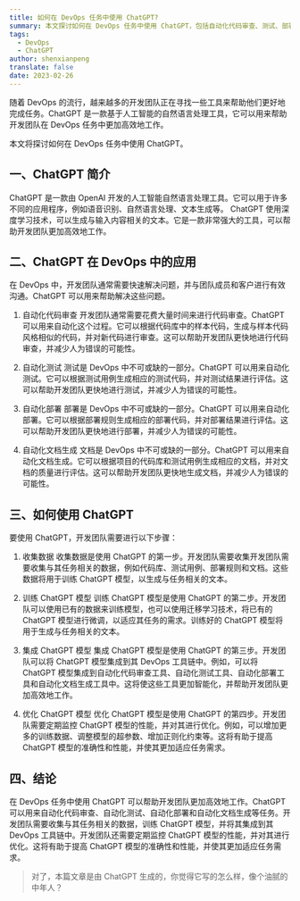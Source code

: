 ```yaml
---
title: 如何在 DevOps 任务中使用 ChatGPT?
summary: 本文探讨如何在 DevOps 任务中使用 ChatGPT，包括自动化代码审查、测试、部署和文档生成等方面的应用。
tags:
  - DevOps
  - ChatGPT
author: shenxianpeng
translate: false
date: 2023-02-26
---
```


随着 DevOps 的流行，越来越多的开发团队正在寻找一些工具来帮助他们更好地完成任务。ChatGPT 是一款基于人工智能的自然语言处理工具，它可以用来帮助开发团队在 DevOps 任务中更加高效地工作。

本文将探讨如何在 DevOps 任务中使用 ChatGPT。

## 一、ChatGPT 简介

ChatGPT 是一款由 OpenAI 开发的人工智能自然语言处理工具。它可以用于许多不同的应用程序，例如语音识别、自然语言处理、文本生成等。
ChatGPT 使用深度学习技术，可以生成与输入内容相关的文本。它是一款非常强大的工具，可以帮助开发团队更加高效地工作。

## 二、ChatGPT 在 DevOps 中的应用

在 DevOps 中，开发团队通常需要快速解决问题，并与团队成员和客户进行有效沟通。ChatGPT 可以用来帮助解决这些问题。

1. 自动化代码审查
  开发团队通常需要花费大量时间来进行代码审查。ChatGPT 可以用来自动化这个过程。它可以根据代码库中的样本代码，生成与样本代码风格相似的代码，并对新代码进行审查。这可以帮助开发团队更快地进行代码审查，并减少人为错误的可能性。

2. 自动化测试
  测试是 DevOps 中不可或缺的一部分。ChatGPT 可以用来自动化测试。它可以根据测试用例生成相应的测试代码，并对测试结果进行评估。这可以帮助开发团队更快地进行测试，并减少人为错误的可能性。

3. 自动化部署
  部署是 DevOps 中不可或缺的一部分。ChatGPT 可以用来自动化部署。它可以根据部署规则生成相应的部署代码，并对部署结果进行评估。这可以帮助开发团队更快地进行部署，并减少人为错误的可能性。

4. 自动化文档生成
  文档是 DevOps 中不可或缺的一部分。ChatGPT 可以用来自动化文档生成。它可以根据项目的代码库和测试用例生成相应的文档，并对文档的质量进行评估。这可以帮助开发团队更快地生成文档，并减少人为错误的可能性。

## 三、如何使用 ChatGPT

要使用 ChatGPT，开发团队需要进行以下步骤：



1. 收集数据
  收集数据是使用 ChatGPT 的第一步。开发团队需要收集开发团队需要收集与其任务相关的数据，例如代码库、测试用例、部署规则和文档。这些数据将用于训练 ChatGPT 模型，以生成与任务相关的文本。

2. 训练 ChatGPT 模型
  训练 ChatGPT 模型是使用 ChatGPT 的第二步。开发团队可以使用已有的数据来训练模型，也可以使用迁移学习技术，将已有的 ChatGPT 模型进行微调，以适应其任务的需求。训练好的 ChatGPT 模型将用于生成与任务相关的文本。

3. 集成 ChatGPT 模型
  集成 ChatGPT 模型是使用 ChatGPT 的第三步。开发团队可以将 ChatGPT 模型集成到其 DevOps 工具链中。例如，可以将 ChatGPT 模型集成到自动化代码审查工具、自动化测试工具、自动化部署工具和自动化文档生成工具中。这将使这些工具更加智能化，并帮助开发团队更加高效地工作。

4. 优化 ChatGPT 模型
优化 ChatGPT 模型是使用 ChatGPT 的第四步。开发团队需要定期监控 ChatGPT 模型的性能，并对其进行优化。例如，可以增加更多的训练数据、调整模型的超参数、增加正则化约束等。这将有助于提高 ChatGPT 模型的准确性和性能，并使其更加适应任务需求。

## 四、结论

在 DevOps 任务中使用 ChatGPT 可以帮助开发团队更加高效地工作。ChatGPT 可以用来自动化代码审查、自动化测试、自动化部署和自动化文档生成等任务。开发团队需要收集与其任务相关的数据，训练 ChatGPT 模型，并将其集成到其 DevOps 工具链中。开发团队还需要定期监控 ChatGPT 模型的性能，并对其进行优化。这将有助于提高 ChatGPT 模型的准确性和性能，并使其更加适应任务需求。

> 对了，本篇文章是由 ChatGPT 生成的，你觉得它写的怎么样，像个油腻的中年人？
